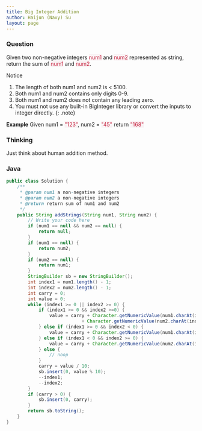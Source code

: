 ```yaml
---
title: Big Integer Addition
author: Haijun (Navy) Su
layout: page
---
```

### Question
Given two non-negative integers <font style="color: #C72541; background: #F9F2F4;">num1</font> and <font style="color: #C72541; background: #F9F2F4;">num2</font> represented as string, return the sum of <font style="color: #C72541; background: #F9F2F4;">num1</font> and <font style="color: #C72541; background: #F9F2F4;">num2</font>.

<i class="fa fa-info-circle" aria-hidden="true"></i> Notice 
1) The length of both num1 and num2 is < 5100.
2) Both num1 and num2 contains only digits 0-9.
3) Both num1 and num2 does not contain any leading zero.
4) You must not use any built-in BigInteger library or convert the inputs to integer directly.
{: .note}

**Example**
Given num1 = <font style="color: #C72541; background: #F9F2F4;">"123"</font>, num2 = <font style="color: #C72541; background: #F9F2F4;">"45"</font>
return <font style="color: #C72541; background: #F9F2F4;">"168"</font>

### Thinking
Just think about human addition method. 

### Java
~~~ java
public class Solution {
    /**
     * @param num1 a non-negative integers
     * @param num2 a non-negative integers
     * @return return sum of num1 and num2
     */
    public String addStrings(String num1, String num2) {
        // Write your code here
        if (num1 == null && num2 == null) {
            return null;
        }
        if (num1 == null) {
            return num2;
        }
        if (num2 == null) {
            return num1;
        }
        StringBuilder sb = new StringBuilder();
        int index1 = num1.length() - 1;
        int index2 = num2.length() - 1;
        int carry = 0;
        int value = 0;
        while (index1 >= 0 || index2 >= 0) {
            if (index1 >= 0 && index2 >=0) {
                value = carry + Character.getNumericValue(num1.charAt(index1)) 
                            + Character.getNumericValue(num2.charAt(index2));
            } else if (index1 >= 0 && index2 < 0) {
                value = carry + Character.getNumericValue(num1.charAt(index1));
            } else if (index1 < 0 && index2 >= 0) {
                value = carry + Character.getNumericValue(num2.charAt(index2));
            } else {
                // noop
            }
            carry = value / 10;
            sb.insert(0, value % 10);
            --index1;
            --index2;
        }
        if (carry > 0) {
            sb.insert(0, carry);
        }
        return sb.toString();
    }
}
~~~
